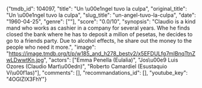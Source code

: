{"tmdb_id": 104097, "title": "Un \u00e1ngel tuvo la culpa", "original_title": "Un \u00e1ngel tuvo la culpa", "slug_title": "un-angel-tuvo-la-culpa", "date": "1960-04-25", "genre": [""], "score": "0.0/10", "synopsis": "Claudio is a kind mand who works as cashier in a company for several years. Whe he finds closed the bank where he has to deposit a millon of pesetas, he decides to go to a friends party. Due to alcohol effects, he share out the money to the people who need it more.", "image": "https://image.tmdb.org/t/p/w185_and_h278_bestv2/x5EFDULfg7mIBnqTtnZwLDwwtKn.jpg", "actors": ["Emma Penella (Eulalia)", "Jos\u00e9 Luis Ozores (Claudio Mart\u00edn)", "Roberto Camardiel (Esustaquio Vi\u00f1as)"], "comments": [], "recommandations_id": [], "youtube_key": "4OGlZIX3FhY"}